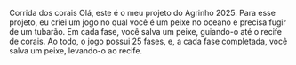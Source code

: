 Corrida dos corais
Olá, este é o meu projeto do Agrinho 2025. Para esse projeto, eu criei um jogo no qual você é um peixe no oceano e precisa fugir de um tubarão. Em cada fase, você salva um peixe, guiando-o até o recife de corais. Ao todo, o jogo possui 25 fases, e, a cada fase completada, você salva um peixe, levando-o ao recife.
